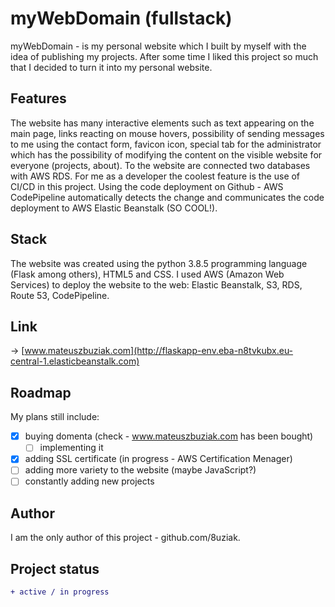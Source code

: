 ﻿# myWebDomain (fullstack)

myWebDomain - is my personal website which I built by myself with the idea of publishing my projects. After some time I liked this project so much that I decided to turn it into my personal website.

## Features

The website has many interactive elements such as text appearing on the main page, links reacting on mouse hovers, possibility of sending messages to me using the contact form, favicon icon, special tab for the administrator which has the possibility of modifying the content on the visible website for everyone (projects, about). To the website are connected two databases with AWS RDS. For me as a developer the coolest feature is the use of CI/CD in this project. Using the code deployment on Github - AWS CodePipeline automatically detects the change and communicates the code deployment to AWS Elastic Beanstalk (SO COOL!). 

## Stack

The website was created using the python 3.8.5 programming language (Flask among others), HTML5 and CSS. I used AWS (Amazon Web Services) to deploy the website to the web: Elastic Beanstalk, S3, RDS, Route 53, CodePipeline.

## Link

-> [www.mateuszbuziak.com](http://flaskapp-env.eba-n8tvkubx.eu-central-1.elasticbeanstalk.com)

## Roadmap

My plans still include:

- [x] buying domenta (check - www.mateuszbuziak.com has been bought)
    - [ ] implementing it
- [x] adding SSL certificate (in progress - AWS Certification Menager)
- [ ] adding more variety to the website (maybe JavaScript?)
- [ ] constantly adding new projects

## Author

I am the only author of this project - github.com/8uziak.

## Project status

```diff
+ active / in progress 
```